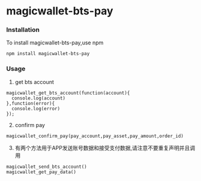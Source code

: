 # magicwallet-bts-pay 

### Installation
To install magicwallet-bts-pay,use npm

```
npm install magicwallet-bts-pay 
```

### Usage

1. get bts account

```
magicwallet_get_bts_account(function(account){
  console.log(account)
},function(error){
  console.log(error)
});
```

2. confirm pay

```
magicwallet_confirm_pay(pay_account,pay_asset,pay_amount,order_id)
```

3. 有两个方法用于APP发送账号数据和接受支付数据,请注意不要重复声明并且调用
```
magicwallet_send_bts_account()
magicwallet_get_pay_data()
```
